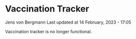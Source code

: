 Vaccination Tracker
================
Jens von Bergmann
Last updated at 14 February, 2023 - 17:05

Vaccination tracker is no longer functional.
